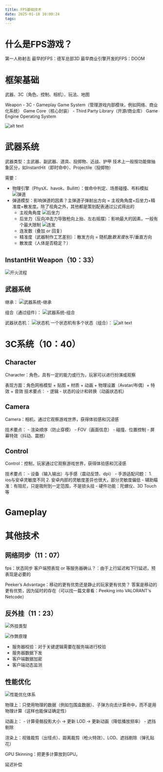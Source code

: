 ```yaml
---
title: FPS基础技术
date: 2025-01-18 10:00:24
tags:
---
```


# 什么是FPS游戏？
第一人称射击
最早的FPS：德军总部3D
最早商业引擎开发的FPS：DOOM

# 框架基础
武器、3C（角色、控制、相机）、玩法、地图

Weapon - 3C - Gameplay
Game System（管理游戏内部模块，例如网络、商业化系统）
Game Core（核心封装） - Third Party Library（开源/商业库）
Game Engine
Operating System

![alt text](image.png)

# 武器系统
武器类型：主武器、副武器、道具、投掷物、近战、护甲
技术上一般按功能做抽象区分，如InstantHit（即时命中）、Projectile（投掷物）

需要：
- 物理引擎（PhysX、havok、Bullitt）：做命中判定、场景碰撞、布料模拟
![弹道](image2.png)
- 弹道模型：影响弹道的因素？主弹道子弹射出方向 = 主视角角度+后坐力+精准度+散发度。除了视角之外，其他都是策划配表通过公式得出的
    - 主视角角度
    ![后坐力](image4.png)
    - 后坐力（反向冲击力导致枪向上抬、左右摇摆）：影响最大的因素，一般有个最大限制
    ![连发](image3.png)
    - 连发数（叠加 or 回复）
    - 精准度（武器制作工艺差别）：散发方向 = 随机数*散发度*水平/垂直方向
    - 散发度（人体是否稳定？）

## InstantHit Weapon（10：33）
![开火流程](image5.png)

## 武器系统
继承：
![武器系统-继承](image6.png)

组合（通过组件）：
![武器系统-组合](image7.png)

武器状态机：
![状态机](image8.png)
一个状态机有多个状态（组合）：
![alt text](image9.png)

# 3C系统（10：40）

## Character
Character：角色，具有一定的能力或行为，玩家可以进行扮演或观察

表现方面：角色网格模型 + 贴图 + 材质 + 动画 + 物理设置（Avatar/布偶）+ 特效 + 音效
技术要点：
    - 逻辑
    - 状态的设计和转换（动画状态机）


## Camera
Camera：相机，通过它观察游戏世界，获得体验感和沉浸感

技术要点：
    - 渲染顺序（防止穿模）
    - FOV（画面信息）
    - 碰撞、位置控制
    - 屏幕特效（抖动、震撼）

## Control
Control：控制，玩家通过它观察游戏世界，获得体验感和沉浸感

技术要点：
    - 设备（输入输出）与手感（震动反馈、dpi）
        - 手游适配问题：
            1. ios与安卓灵敏度不同
            2. 安卓内部的灵敏度差异也很大，部分灵敏度偏低
    - 辅助瞄准：有阻尼，只是吸附到一定范围，不是锁头挂
    - 硬件功能：陀螺仪、3D Touch等

# Gameplay

# 其他技术
## 网络同步（11：07）
fps：状态同步
客户端预表现 or 等服务器确认？：由于上行延迟和下行延迟，预表现是必要的

Peeker’s Advantage：移动的更有优势还是静止的玩家更有优势？
答案是移动的更有优势，因为延时的存在（可以找一篇文章看：Peeking into VALORANT's Netcode）

## 反外挂（11：23）
![外挂类型](image10.png)

![作弊原理](image11.png)

- 服务器校验：对于关键逻辑需要在服务端进行校验
- 服务器数据下发
- 客户端数据加密
- 客户端动态监测

## 性能优化
![性能优化体系](image12.png)

物理上：只使用物理的数据（例如包围盒数据）、子弹方向去计算命中，而不是用物理计算（这样也能保证确定性）

动画上：
    - 计算骨骼投影大小 -> 更新 LOD -> 更新动画（降低播放频率）
    - 遮挡剔除

渲染上：视锥裁剪（出怪点）、距离裁剪（枪火特效）、LOD、遮挡剔除（弹孔贴花）

GPU Skinning：把更多计算放到GPU。




延迟补偿